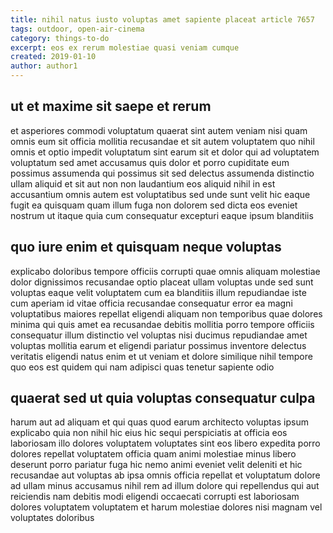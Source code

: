 ```yaml
---
title: nihil natus iusto voluptas amet sapiente placeat article 7657
tags: outdoor, open-air-cinema
category: things-to-do
excerpt: eos ex rerum molestiae quasi veniam cumque
created: 2019-01-10
author: author1
---
```


## ut et maxime sit saepe et rerum

et asperiores commodi voluptatum quaerat sint autem veniam nisi quam omnis eum sit officia mollitia recusandae et sit autem voluptatem quo nihil omnis et optio impedit voluptatum sint earum sit et dolor qui ad voluptatem voluptatum sed amet accusamus quis dolor et porro cupiditate eum possimus assumenda qui possimus sit sed delectus assumenda distinctio ullam aliquid et sit aut non non laudantium eos aliquid nihil in est accusantium omnis autem est voluptatibus sed unde sunt velit hic eaque fugit ea quisquam quam illum fuga non dolorem sed dicta eos eveniet nostrum ut itaque quia cum consequatur excepturi eaque ipsum blanditiis

## quo iure enim et quisquam neque voluptas

explicabo doloribus tempore officiis corrupti quae omnis aliquam molestiae dolor dignissimos recusandae optio placeat ullam voluptas unde sed sunt voluptas eaque velit voluptatem cum ea blanditiis illum repudiandae iste cum aperiam id vitae officia recusandae consequatur error ea magni voluptatibus maiores repellat eligendi aliquam non temporibus quae dolores minima qui quis amet ea recusandae debitis mollitia porro tempore officiis consequatur illum distinctio vel voluptas nisi ducimus repudiandae amet voluptas mollitia earum et eligendi pariatur possimus inventore delectus veritatis eligendi natus enim et ut veniam et dolore similique nihil tempore quo eos est quidem qui nam adipisci quas tenetur sapiente odio

## quaerat sed ut quia voluptas consequatur culpa

harum aut ad aliquam et qui quas quod earum architecto voluptas ipsum explicabo quia non nihil hic eius hic sequi perspiciatis at officia eos laboriosam illo dolores voluptatem voluptates sint eos libero expedita porro dolores repellat voluptatem officia quam animi molestiae minus libero deserunt porro pariatur fuga hic nemo animi eveniet velit deleniti et hic recusandae aut voluptas ab ipsa omnis officia repellat et voluptatum dolore ad ullam minus accusamus nihil rem ad illum dolore qui repellendus qui aut reiciendis nam debitis modi eligendi occaecati corrupti est laboriosam dolores voluptatem voluptatem et harum molestiae dolores nisi magnam vel voluptates doloribus
